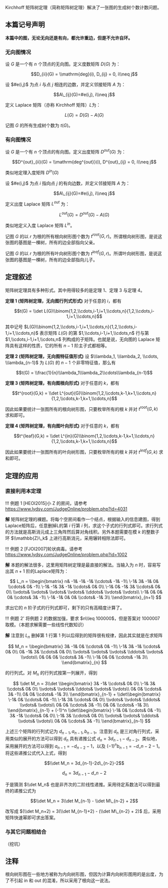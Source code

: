 Kirchhoff 矩阵树定理（简称矩阵树定理）解决了一张图的生成树个数计数问题。

## 本篇记号声明

**本篇中的图，无论无向还是有向，都允许重边，但是不允许自环。**

### 无向图情况

设 $G$ 是一个有 $n$ 个顶点的无向图。定义度数矩阵 $D(G)$ 为：

$$D_{ii}(G) = \\mathrm{deg}(i), D_{ij} = 0, i\\neq j$$ 

设 $#e(i,j)$ 为点 $i$ 与点 $j$ 相连的边数，并定义邻接矩阵 $A$ 为：

$$A\_{ij}(G)=#e(i,j), i\\neq j$$ 

定义 Laplace 矩阵（亦称 Kirchhoff 矩阵）$L$为：

$$L(G) = D(G) - A(G)$$

记图 $G$ 的所有生成树个数为 $t(G)$。

### 有向图情况

设 $G$ 是一个有 $n$ 个顶点的有向图。定义出度矩阵 $D^{out}(G)$ 为：

$$D^{out}_{ii}(G) = \\mathrm{deg^{out}}(i), D^{out}_{ij} = 0, i\\neq j$$ 

类似地定理入度矩阵 $D^{in}(G)$

设 $#e(i,j)$ 为点 $i$ 指向点 $j$ 的有向边数，并定义邻接矩阵 $A$ 为：

$$A\_{ij}(G)=#e(i,j), i\\neq j$$ 

定义出度 Laplace 矩阵 $L^{out}$ 为：

$$L^{out}(G) = D^{out}(G) - A(G)$$

类似地定义入度 Laplace 矩阵 $L^{in}$。

记图 $G$ 的以 $r$ 为根的所有根向树形图个数为 $t^{root}(G,r)$。所谓根向树形图，是说这张图的基图是一棵树，所有的边全部指向父亲。

记图 $G$ 的以 $r$ 为根的所有叶向树形图个数为 $t^{leaf}(G,r)$。所谓叶向树形图，是说这张图的基图是一棵树，所有的边全部指向儿子。

## 定理叙述

矩阵树定理具有多种形式。其中用得较多的是定理 1、定理 3 与定理 4。

**定理 1 (矩阵树定理，无向图行列式形式)** 对于任意的 $i$，都有

$$t(G) = \\det L(G)\\binom{1,2,\\cdots,i-1,i+1,\\cdots,n}{1,2,\\cdots,i-1,i+1,\\cdots,n}$$

其中记号 $L(G)\\binom{1,2,\\cdots,i-1,i+1,\\cdots,n}{1,2,\\cdots,i-1,i+1,\\cdots,n}$ 表示矩阵 $L(G)$ 的第 $1,\\cdots,i-1,i+1,\\cdots,n$ 行与第 $1,\\cdots,i-1,i+1,\\cdots,n$ 列构成的子矩阵。也就是说，无向图的 Laplace 矩阵具有这样的性质，它的所有 $n-1$ 阶主子式都相等。

**定理 2 (矩阵树定理，无向图特征值形式)** 设 $\\lambda_1, \\lambda_2, \\cdots, \\lambda_{n-1}$ 为 $L(G)$ 的 $n - 1$ 个非零特征值，那么有

$$t(G) = \\frac{1}{n}\\lambda_1\\lambda_2\\cdots\\lambda_{n-1}$$

**定理 3 (矩阵树定理，有向图根向形式)** 对于任意的 $k$，都有

$$t^{root}(G,k) = \\det L^{out}(G)\\binom{1,2,\\cdots,k-1,k+1,\\cdots,n}{1,2,\\cdots,k-1,k+1,\\cdots,n}$$

因此如果要统计一张图所有的根向树形图，只要枚举所有的根 $k$ 并对 $t^{root}(G,k)$ 求和即可。

**定理 4 (矩阵树定理，有向图叶向形式)** 对于任意的 $k$，都有

$$t^{leaf}(G,k) = \\det L^{in}(G)\\binom{1,2,\\cdots,k-1,k+1,\\cdots,n}{1,2,\\cdots,k-1,k+1,\\cdots,n}$$

因此如果要统计一张图所有的叶向树形图，只要枚举所有的根 $k$ 并对 $t^{leaf}(G,k)$ 求和即可。

## 定理的应用

### 直接利用本定理

!!! 例题 1
    [HEOI2015]小 Z 的房间，请参考<https://www.lydsy.com/JudgeOnline/problem.php?id=4031>

**解** 矩阵树定理的裸题。将每个空房间看作一个结点，根据输入的信息建图，得到Laplace矩阵后，任意删掉L的第 $i$ 行第 $i$ 列，求这个子式的行列式即可。求行列式的方法就是高斯消元成上三角阵然后算对角线积。另外本题需要在模 $k$ 的整数子环 $\\mathbb{Z}\_k$ 上进行高斯消元，采用辗转相除法即可。

!!! 例题 2
    [FJOI2007]轮状病毒。请参考<https://www.lydsy.com/JudgeOnline/problem.php?id=1002>

**解** 本题的解法很多，这里用矩阵树定理是最直接的解法。当输入为 $n$ 时，容易写出其 $n+1$ 阶的Laplace矩阵为：

$$
L_n = \\begin{bmatrix}
n&	-1&	-1&	-1&	\\cdots&	-1&	-1\\
\-1&	3&	-1&	0&	\\cdots&	0&	-1\\
\-1&	-1&	3&	-1&	\\cdots&	0&	0\\
\-1&	0&	-1&	3&	\\cdots&	0&	0\\
\\vdots&	\\vdots&	\\vdots&	\\vdots&	\\ddots&	\\vdots&	\\vdots\\
\-1&	0&	0&	0&	\\cdots&	3&	-1\\
\-1&	-1&	0&	0&	\\cdots&	-1&	3\\
\\end{bmatrix}_{n+1}
$$

求出它的 $n$ 阶子式的行列式即可，剩下的只有高精度计算了。

!!! 例题 2'
    将例题 2 的数据加强，要求 $n\\leq 100000$，但是答案对 1000007 取模。（本题求解需要一些线性代数知识）

**解** 注意到 $L_n$ 删掉第 1 行第 1 列以后得到的矩阵很有规律，因此其实就是在求矩阵

$$
M_n = \\begin{bmatrix}
3&	-1&	0&	\\cdots&	0&	-1\\
\-1&	3&	-1&	\\cdots&	0&	0\\
0&	-1&	3&	\\cdots&	0&	0\\
\\vdots&	\\vdots&	\\vdots&	\\ddots&	\\vdots&	\\vdots\\
0&	0&	0&	\\cdots&	3&	-1\\
\-1&	0&	0&	\\cdots&	-1&	3\\
\\end{bmatrix}_{n}
$$

的行列式。对 $M_n$ 的行列式按第一列展开，得到

$$
\\det M_n = 3\\det \\begin{bmatrix}
3&	-1&	\\cdots&	0&	0\\
\-1&	3&	\\cdots&	0&	0\\
\\vdots&	\\vdots&	\\ddots&	\\vdots&	\\vdots\\
0&	0&	\\cdots&	3&	-1\\
0&	0&	\\cdots&	-1&	3\\
\\end{bmatrix}_{n-1} + \\det\\begin{bmatrix}
\-1&	0&	\\cdots&	0&	-1\\
\-1&	3&	\\cdots&	0&	0\\
\\vdots&	\\vdots&	\\ddots&	\\vdots&	\\vdots\\
0&	0&	\\cdots&	3&	-1\\
0&	0&	\\cdots&	-1&	3\\
\\end{bmatrix}_{n-1} + (-1)^n \\det\\begin{bmatrix}
\-1&	0&	\\cdots&	0&	-1\\
3&	-1&	\\cdots&	0&	0\\
\-1&	3&	\\cdots&	0&	0\\
\\vdots&	\\vdots&	\\ddots&	\\vdots&	\\vdots\\
0&	0&	\\cdots&	3&	-1\\
\\end{bmatrix}_{n-1}
$$

上述三个矩阵的行列式记为 $d_{n-1}, a_{n-1}, b_{n-1}$。注意到 $d_n$ 是三对角行列式，采用类似的展开的方法可以得到 $d_n$ 具有递推公式 $d_n=3d_{n-1}-d_{n-2}$。类似地，采用展开的方法可以得到 $a_{n-1}=-d_{n-2}-1$，以及 $(-1)^n b_{n-1}=-d\_{n-2}-1$。将这些递推公式代入上式，得到

$$\\det M_n = 3d_{n-1}-2d\_{n-2}-2$$

$$d_n = 3d_{n-1}-d\_{n-2}$$

于是猜测 $\\det M_n$ 也是非齐次的二阶线性递推。采用待定系数法可以得到最终的递推公式为

$$\\det M_n = 3\\det M_{n-1} - \\det M\_{n-2} + 2$$

改写成 $(\\det M_n+2) = 3(\\det M_{n-1}+2) - (\\det M\_{n-2} + 2)$ 后，采用矩阵快速幂即可求出答案。

### 与其它问题相结合

（挖坑）

## 注释

根向树形图在一些地方被称为内向树形图，但因为计算内向树形图用的是出度，为了不引起 in 和 out 的混淆，所以采用了根向这一说法。

